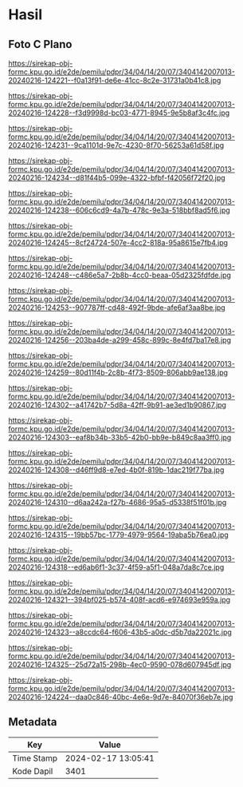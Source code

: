# Hasil

## Foto C Plano

https://sirekap-obj-formc.kpu.go.id/e2de/pemilu/pdpr/34/04/14/20/07/3404142007013-20240216-124221--f0a13f91-de6e-41cc-8c2e-31731a0b41c8.jpg

https://sirekap-obj-formc.kpu.go.id/e2de/pemilu/pdpr/34/04/14/20/07/3404142007013-20240216-124228--f3d9998d-bc03-4771-8945-9e5b8af3c4fc.jpg

https://sirekap-obj-formc.kpu.go.id/e2de/pemilu/pdpr/34/04/14/20/07/3404142007013-20240216-124231--9ca1101d-9e7c-4230-8f70-56253a61d58f.jpg

https://sirekap-obj-formc.kpu.go.id/e2de/pemilu/pdpr/34/04/14/20/07/3404142007013-20240216-124234--d81f44b5-099e-4322-bfbf-f42056f72f20.jpg

https://sirekap-obj-formc.kpu.go.id/e2de/pemilu/pdpr/34/04/14/20/07/3404142007013-20240216-124238--606c6cd9-4a7b-478c-9e3a-518bbf8ad5f6.jpg

https://sirekap-obj-formc.kpu.go.id/e2de/pemilu/pdpr/34/04/14/20/07/3404142007013-20240216-124245--8cf24724-507e-4cc2-818a-95a8615e7fb4.jpg

https://sirekap-obj-formc.kpu.go.id/e2de/pemilu/pdpr/34/04/14/20/07/3404142007013-20240216-124248--c486e5a7-2b8b-4cc0-beaa-05d2325fdfde.jpg

https://sirekap-obj-formc.kpu.go.id/e2de/pemilu/pdpr/34/04/14/20/07/3404142007013-20240216-124253--907787ff-cd48-492f-9bde-afe6af3aa8be.jpg

https://sirekap-obj-formc.kpu.go.id/e2de/pemilu/pdpr/34/04/14/20/07/3404142007013-20240216-124256--203ba4de-a299-458c-899c-8e4fd7ba17e8.jpg

https://sirekap-obj-formc.kpu.go.id/e2de/pemilu/pdpr/34/04/14/20/07/3404142007013-20240216-124259--80d11f4b-2c8b-4f73-8509-806abb9ae138.jpg

https://sirekap-obj-formc.kpu.go.id/e2de/pemilu/pdpr/34/04/14/20/07/3404142007013-20240216-124302--a41742b7-5d8a-42ff-9b91-ae3ed1b90867.jpg

https://sirekap-obj-formc.kpu.go.id/e2de/pemilu/pdpr/34/04/14/20/07/3404142007013-20240216-124303--eaf8b34b-33b5-42b0-bb9e-b849c8aa3ff0.jpg

https://sirekap-obj-formc.kpu.go.id/e2de/pemilu/pdpr/34/04/14/20/07/3404142007013-20240216-124308--d46ff9d8-e7ed-4b0f-819b-1dac219f77ba.jpg

https://sirekap-obj-formc.kpu.go.id/e2de/pemilu/pdpr/34/04/14/20/07/3404142007013-20240216-124310--d6aa242a-f27b-4686-95a5-d5338f51f01b.jpg

https://sirekap-obj-formc.kpu.go.id/e2de/pemilu/pdpr/34/04/14/20/07/3404142007013-20240216-124315--19bb57bc-1779-4979-9564-19aba5b76ea0.jpg

https://sirekap-obj-formc.kpu.go.id/e2de/pemilu/pdpr/34/04/14/20/07/3404142007013-20240216-124318--ed6ab6f1-3c37-4f59-a5f1-048a7da8c7ce.jpg

https://sirekap-obj-formc.kpu.go.id/e2de/pemilu/pdpr/34/04/14/20/07/3404142007013-20240216-124321--394bf025-b574-408f-acd6-e974693e959a.jpg

https://sirekap-obj-formc.kpu.go.id/e2de/pemilu/pdpr/34/04/14/20/07/3404142007013-20240216-124323--a8ccdc64-f606-43b5-a0dc-d5b7da22021c.jpg

https://sirekap-obj-formc.kpu.go.id/e2de/pemilu/pdpr/34/04/14/20/07/3404142007013-20240216-124325--25d72a15-298b-4ec0-9590-078d607945df.jpg

https://sirekap-obj-formc.kpu.go.id/e2de/pemilu/pdpr/34/04/14/20/07/3404142007013-20240216-124224--daa0c846-40bc-4e6e-9d7e-84070f36eb7e.jpg


## Metadata

| Key        | Value               |
| ---------- | ------------------- |
| Time Stamp | 2024-02-17 13:05:41 |
| Kode Dapil | 3401                |



